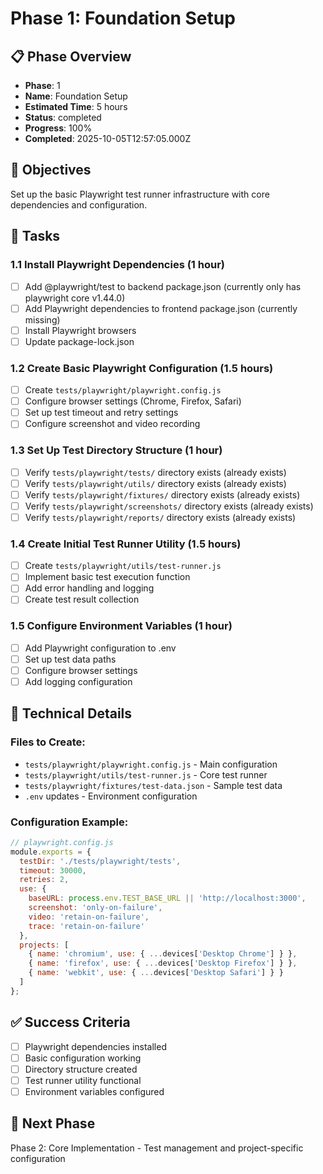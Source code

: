 # Phase 1: Foundation Setup

## 📋 Phase Overview
- **Phase**: 1
- **Name**: Foundation Setup
- **Estimated Time**: 5 hours
- **Status**: completed
- **Progress**: 100%
- **Completed**: 2025-10-05T12:57:05.000Z

## 🎯 Objectives
Set up the basic Playwright test runner infrastructure with core dependencies and configuration.

## 📝 Tasks

### 1.1 Install Playwright Dependencies (1 hour)
- [ ] Add @playwright/test to backend package.json (currently only has playwright core v1.44.0)
- [ ] Add Playwright dependencies to frontend package.json (currently missing)
- [ ] Install Playwright browsers
- [ ] Update package-lock.json

### 1.2 Create Basic Playwright Configuration (1.5 hours)
- [ ] Create `tests/playwright/playwright.config.js`
- [ ] Configure browser settings (Chrome, Firefox, Safari)
- [ ] Set up test timeout and retry settings
- [ ] Configure screenshot and video recording

### 1.3 Set Up Test Directory Structure (1 hour)
- [ ] Verify `tests/playwright/tests/` directory exists (already exists)
- [ ] Verify `tests/playwright/utils/` directory exists (already exists)
- [ ] Verify `tests/playwright/fixtures/` directory exists (already exists)
- [ ] Verify `tests/playwright/screenshots/` directory exists (already exists)
- [ ] Verify `tests/playwright/reports/` directory exists (already exists)

### 1.4 Create Initial Test Runner Utility (1.5 hours)
- [ ] Create `tests/playwright/utils/test-runner.js`
- [ ] Implement basic test execution function
- [ ] Add error handling and logging
- [ ] Create test result collection

### 1.5 Configure Environment Variables (1 hour)
- [ ] Add Playwright configuration to .env
- [ ] Set up test data paths
- [ ] Configure browser settings
- [ ] Add logging configuration

## 🔧 Technical Details

### Files to Create:
- `tests/playwright/playwright.config.js` - Main configuration
- `tests/playwright/utils/test-runner.js` - Core test runner
- `tests/playwright/fixtures/test-data.json` - Sample test data
- `.env` updates - Environment configuration

### Configuration Example:
```javascript
// playwright.config.js
module.exports = {
  testDir: './tests/playwright/tests',
  timeout: 30000,
  retries: 2,
  use: {
    baseURL: process.env.TEST_BASE_URL || 'http://localhost:3000',
    screenshot: 'only-on-failure',
    video: 'retain-on-failure',
    trace: 'retain-on-failure'
  },
  projects: [
    { name: 'chromium', use: { ...devices['Desktop Chrome'] } },
    { name: 'firefox', use: { ...devices['Desktop Firefox'] } },
    { name: 'webkit', use: { ...devices['Desktop Safari'] } }
  ]
};
```

## ✅ Success Criteria
- [ ] Playwright dependencies installed
- [ ] Basic configuration working
- [ ] Directory structure created
- [ ] Test runner utility functional
- [ ] Environment variables configured

## 🚀 Next Phase
Phase 2: Core Implementation - Test management and project-specific configuration
